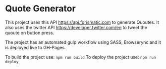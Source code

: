 # Quote Generator

This project uses this API https://api.forismatic.com to generate Quoutes.
It also uses the twitter API https://developer.twitter.com/en to tweet the quoute on button press.

The project has an automated gulp workflow using SASS, Browserync and it is deployed live to GH-Pages.

To build the project use:
`npm run build`
To deploy the project use:
`npm run deploy`
